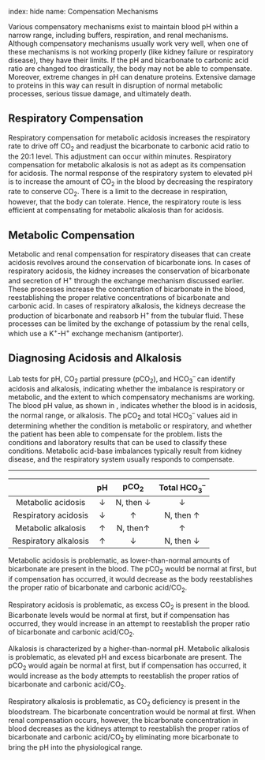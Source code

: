 index: hide
name: Compensation Mechanisms

Various compensatory mechanisms exist to maintain blood pH within a narrow range, including buffers, respiration, and renal mechanisms. Although compensatory mechanisms usually work very well, when one of these mechanisms is not working properly (like kidney failure or respiratory disease), they have their limits. If the pH and bicarbonate to carbonic acid ratio are changed too drastically, the body may not be able to compensate. Moreover, extreme changes in pH can denature proteins. Extensive damage to proteins in this way can result in disruption of normal metabolic processes, serious tissue damage, and ultimately death.

## Respiratory Compensation

Respiratory compensation for metabolic acidosis increases the respiratory rate to drive off CO<sub>2</sub> and readjust the bicarbonate to carbonic acid ratio to the 20:1 level. This adjustment can occur within minutes. Respiratory compensation for metabolic alkalosis is not as adept as its compensation for acidosis. The normal response of the respiratory system to elevated pH is to increase the amount of CO<sub>2</sub> in the blood by decreasing the respiratory rate to conserve CO<sub>2</sub>. There is a limit to the decrease in respiration, however, that the body can tolerate. Hence, the respiratory route is less efficient at compensating for metabolic alkalosis than for acidosis.

## Metabolic Compensation

Metabolic and renal compensation for respiratory diseases that can create acidosis revolves around the conservation of bicarbonate ions. In cases of respiratory acidosis, the kidney increases the conservation of bicarbonate and secretion of H<sup>+</sup> through the exchange mechanism discussed earlier. These processes increase the concentration of bicarbonate in the blood, reestablishing the proper relative concentrations of bicarbonate and carbonic acid. In cases of respiratory alkalosis, the kidneys decrease the production of bicarbonate and reabsorb H<sup>+ </sup>from the tubular fluid. These processes can be limited by the exchange of potassium by the renal cells, which use a K<sup>+</sup>-H<sup>+</sup> exchange mechanism (antiporter).

## Diagnosing Acidosis and Alkalosis

Lab tests for pH, CO<sub>2</sub> partial pressure (pCO<sub>2</sub>),<sub> </sub>and HCO<sub>3</sub><sup>– </sup>can identify acidosis and alkalosis, indicating whether the imbalance is respiratory or metabolic, and the extent to which compensatory mechanisms are working. The blood pH value, as shown in , indicates whether the blood is in acidosis, the normal range, or alkalosis. The pCO<sub>2</sub> and total HCO<sub>3</sub><sup>–</sup> values aid in determining whether the condition is metabolic or respiratory, and whether the patient has been able to compensate for the problem.  lists the conditions and laboratory results that can be used to classify these conditions. Metabolic acid-base imbalances typically result from kidney disease, and the respiratory system usually responds to compensate.


****

|  | pH | pCO<sub>2</sub> | Total HCO<sub>3</sub><sup>–</sup> |
|:-:|:-:|:-:|:-:|
| Metabolic acidosis | ↓ | N, then ↓ | ↓ |
| Respiratory acidosis | ↓ | ↑ | N, then ↑ |
| Metabolic alkalosis | ↑ | N, then↑ | ↑ |
| Respiratory alkalosis | ↑ | ↓ | N, then ↓ |
    

Metabolic acidosis is problematic, as lower-than-normal amounts of bicarbonate are present in the blood. The pCO<sub>2</sub> would be normal at first, but if compensation has occurred, it would decrease as the body reestablishes the proper ratio of bicarbonate and carbonic acid/CO<sub>2</sub>.

Respiratory acidosis is problematic, as excess CO<sub>2 </sub>is present in the blood. Bicarbonate levels would be normal at first, but if compensation has occurred, they would increase in an attempt to reestablish the proper ratio of bicarbonate and carbonic acid/CO<sub>2</sub>.

Alkalosis is characterized by a higher-than-normal pH. Metabolic alkalosis is problematic, as elevated pH and excess bicarbonate are present. The pCO<sub>2</sub> would again be normal at first, but if compensation has occurred, it would increase as the body attempts to reestablish the proper ratios of bicarbonate and carbonic acid/CO<sub>2</sub>.

Respiratory alkalosis is problematic, as CO<sub>2 </sub>deficiency is present in the bloodstream. The bicarbonate concentration would be normal at first. When renal compensation occurs, however, the bicarbonate concentration in blood decreases as the kidneys attempt to reestablish the proper ratios of bicarbonate and carbonic acid/CO<sub>2 </sub>by eliminating more bicarbonate to bring the pH into the physiological range.
